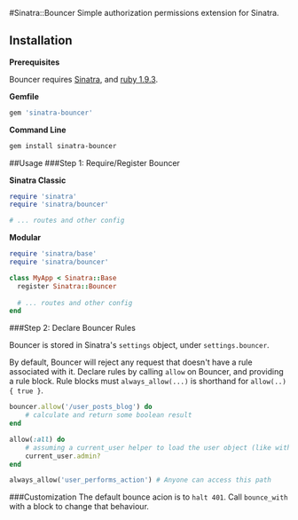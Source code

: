 #Sinatra::Bouncer
Simple authorization permissions extension for Sinatra. 

## Installation

**Prerequisites**

Bouncer requires [Sinatra](http://www.sinatrarb.com/), and [ruby 1.9.3](https://www.ruby-lang.org/en/documentation/installation/).  

**Gemfile**
```ruby
gem 'sinatra-bouncer'
```

**Command Line**
```bash
gem install sinatra-bouncer
```

##Usage
###Step 1: Require/Register Bouncer

**Sinatra Classic**
```ruby
require 'sinatra'
require 'sinatra/bouncer'

# ... routes and other config
```

**Modular**
```ruby
require 'sinatra/base'
require 'sinatra/bouncer'

class MyApp < Sinatra::Base
  register Sinatra::Bouncer
  
  # ... routes and other config
end
```

###Step 2: Declare Bouncer Rules

Bouncer is stored in Sinatra's `settings` object, under `settings.bouncer`.

By default, Bouncer will reject any request that doesn't have a rule associated with it.
Declare rules by calling `allow` on Bouncer, and providing a rule block. Rule blocks must 
`always_allow(...)` is shorthand for `allow(..) { true }`. 

```ruby
bouncer.allow('/user_posts_blog') do
    # calculate and return some boolean result
end
```

```ruby
allow(:all) do
    # assuming a current_user helper to load the user object (like with warden)
    current_user.admin?
end
```

```ruby
always_allow('user_performs_action') # Anyone can access this path
```

###Customization
The default bounce acion is to `halt 401`. Call `bounce_with` with a block to change that behaviour. 
